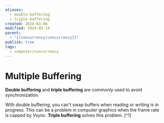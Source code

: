```yaml
---
aliases:
  - double buffering
  - triple buffering
created: 2024-03-06
modified: 2024-03-14
parent:
  - "[[concurrency|concurrency]]"
publish: true
tags:
  - computer/concurrency
---
```


# Multiple Buffering
**Double buffering** and **triple buffering** are commonly used to avoid synchronization.

With double buffering, you can't swap buffers when reading or writing is in progress. This can be a problem in computer graphics when the frame rate is capped by Vsync. **Triple buffering** solves this problem. [^1]